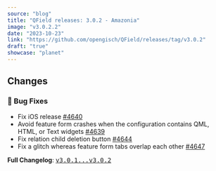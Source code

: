 ```yaml
---
source: "blog"
title: "QField releases: 3.0.2 - Amazonia"
image: "v3.0.2.2"
date: "2023-10-23"
link: "https://github.com/opengisch/QField/releases/tag/v3.0.2"
draft: "true"
showcase: "planet"
---
```


<h2>Changes</h2>
<h3>🐛 Bug Fixes</h3>
<ul>
<li>Fix iOS release <a class="issue-link js-issue-link" data-error-text="Failed to load title" data-id="1943210677" data-permission-text="Title is private" data-url="https://github.com/opengisch/QField/issues/4640" data-hovercard-type="pull_request" data-hovercard-url="/opengisch/QField/pull/4640/hovercard" href="https://github.com/opengisch/QField/pull/4640">#4640</a></li>
<li>Avoid feature form crashes when the configuration contains QML, HTML, or Text widgets <a class="issue-link js-issue-link" data-error-text="Failed to load title" data-id="1943190511" data-permission-text="Title is private" data-url="https://github.com/opengisch/QField/issues/4639" data-hovercard-type="pull_request" data-hovercard-url="/opengisch/QField/pull/4639/hovercard" href="https://github.com/opengisch/QField/pull/4639">#4639</a></li>
<li>Fix relation child deletion button <a class="issue-link js-issue-link" data-error-text="Failed to load title" data-id="1943263119" data-permission-text="Title is private" data-url="https://github.com/opengisch/QField/issues/4644" data-hovercard-type="pull_request" data-hovercard-url="/opengisch/QField/pull/4644/hovercard" href="https://github.com/opengisch/QField/pull/4644">#4644</a></li>
<li>Fix a glitch whereas feature form tabs overlap each other <a class="issue-link js-issue-link" data-error-text="Failed to load title" data-id="1943793495" data-permission-text="Title is private" data-url="https://github.com/opengisch/QField/issues/4647" data-hovercard-type="pull_request" data-hovercard-url="/opengisch/QField/pull/4647/hovercard" href="https://github.com/opengisch/QField/pull/4647">#4647</a></li>
</ul>
<p><strong>Full Changelog</strong>: <a class="commit-link" href="https://github.com/opengisch/QField/compare/v3.0.1...v3.0.2"><tt>v3.0.1...v3.0.2</tt></a></p>
